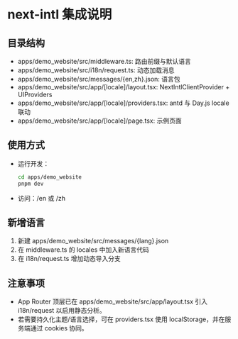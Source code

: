 # next-intl 集成说明

## 目录结构
- apps/demo_website/src/middleware.ts: 路由前缀与默认语言
- apps/demo_website/src/i18n/request.ts: 动态加载消息
- apps/demo_website/src/messages/{en,zh}.json: 语言包
- apps/demo_website/src/app/[locale]/layout.tsx: NextIntlClientProvider + UIProviders
- apps/demo_website/src/app/[locale]/providers.tsx: antd 与 Day.js locale 联动
- apps/demo_website/src/app/[locale]/page.tsx: 示例页面

## 使用方式
- 运行开发：
  ```bash
  cd apps/demo_website
  pnpm dev
  ```
- 访问：/en 或 /zh

## 新增语言
1. 新建 apps/demo_website/src/messages/{lang}.json
2. 在 middleware.ts 的 locales 中加入新语言代码
3. 在 i18n/request.ts 增加动态导入分支

## 注意事项
- App Router 顶层已在 apps/demo_website/src/app/layout.tsx 引入 i18n/request 以启用静态分析。
- 若需要持久化主题/语言选择，可在 providers.tsx 使用 localStorage，并在服务端通过 cookies 协同。
